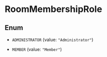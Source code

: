 

# RoomMembershipRole

## Enum


* `ADMINISTRATOR` (value: `"Administrator"`)

* `MEMBER` (value: `"Member"`)



